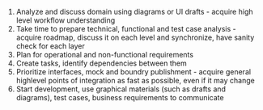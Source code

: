 1. Analyze and discuss domain using diagrams or UI drafts - acquire high level workflow understanding
2. Take time to prepare technical, functional and test case analysis - acquire roadmap, discuss it on each level and synchronize, have sanity check for each layer
3. Plan for operational and non-functional requirements
4. Create tasks, identify dependencies between them
5. Prioritize interfaces, mock and boundry publishment - acquire general highlevel points of integration as fast as possible, even if it may change
6. Start development, use graphical materials (such as drafts and diagrams), test cases, business requirements to communicate
